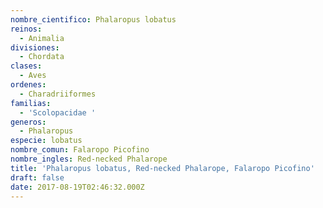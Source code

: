 ```yaml
---
nombre_cientifico: Phalaropus lobatus
reinos:
  - Animalia
divisiones:
  - Chordata
clases:
  - Aves
ordenes:
  - Charadriiformes
familias:
  - 'Scolopacidae '
generos:
  - Phalaropus
especie: lobatus
nombre_comun: Falaropo Picofino
nombre_ingles: Red-necked Phalarope
title: 'Phalaropus lobatus, Red-necked Phalarope, Falaropo Picofino'
draft: false
date: 2017-08-19T02:46:32.000Z
---
```


